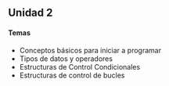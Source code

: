 ## Unidad 2

#### Temas
* Conceptos básicos para iniciar a programar
* Tipos de datos y operadores
* Estructuras de Control Condicionales
* Estructuras de control de bucles

